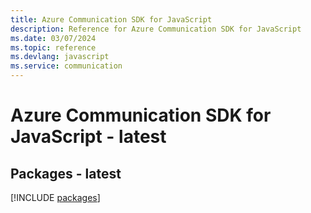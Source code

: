 ```yaml
---
title: Azure Communication SDK for JavaScript
description: Reference for Azure Communication SDK for JavaScript
ms.date: 03/07/2024
ms.topic: reference
ms.devlang: javascript
ms.service: communication
---
```

# Azure Communication SDK for JavaScript - latest
## Packages - latest
[!INCLUDE [packages](communication-index.md)]